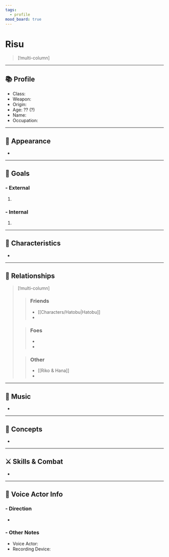 ```yaml
---
tags:
  - profile
mood_board: true
---
```

# Risu

>[!multi-column]
>
>
>

---
## 📚 Profile

- Class: 
- Weapon: 
- Origin: 
- Age: ?? (?)
- Name: 
- Occupation: 

---
## 💅 Appearance

- 

---
## 🏁 Goals

### - External
1. 

### - Internal
 1. 

---
## 🎨 Characteristics

- 

---
## 🤝 Relationships

>[!multi-column]
>> ### Friends
>> - [[Characters/Hatobu|Hatobu]]
>> - 
>
>>### Foes
>> - 
>> - 
>
>> ### Other
>> - [[Riko & Hana]]
>> -

---
## 🎵 Music

- 

---
## 💭 Concepts 

- 

---
## ⚔ Skills & Combat

- 

---
## 🎤 Voice Actor Info

### - Direction
- 

### - Other Notes
- Voice Actor:
- Recording Device: 